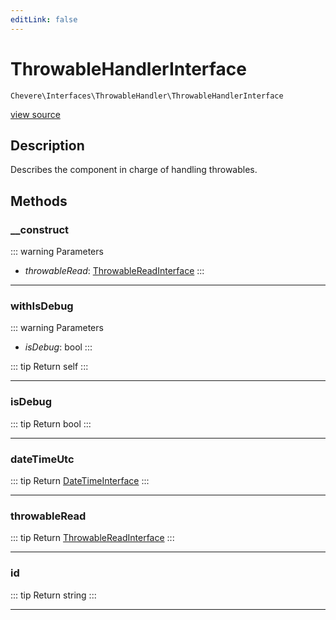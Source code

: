 ```yaml
---
editLink: false
---
```


# ThrowableHandlerInterface

`Chevere\Interfaces\ThrowableHandler\ThrowableHandlerInterface`

[view source](https://github.com/chevere/chevere/blob/main/src/Chevere/Interfaces/ThrowableHandler/ThrowableHandlerInterface.php)

## Description

Describes the component in charge of handling throwables.

## Methods

### __construct

::: warning Parameters
- *throwableRead*: [ThrowableReadInterface](./ThrowableReadInterface.md)
:::

---

### withIsDebug

::: warning Parameters
- *isDebug*: bool
:::

::: tip Return
self
:::

---

### isDebug

::: tip Return
bool
:::

---

### dateTimeUtc

::: tip Return
[DateTimeInterface](https://www.php.net/manual/class.datetimeinterface)
:::

---

### throwableRead

::: tip Return
[ThrowableReadInterface](./ThrowableReadInterface.md)
:::

---

### id

::: tip Return
string
:::

---
